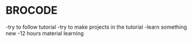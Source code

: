 # BROCODE

-try to follow tutorial
-try to make projects in the tutorial
-learn something new
-12 hours material learning
